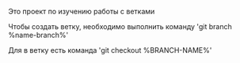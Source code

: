 Это проект по изучению работы с ветками

Чтобы создать ветку, необходимо выполнить команду 'git branch %name-branch%'

Для в ветку есть команда 'git checkout %BRANCH-NAME%'
